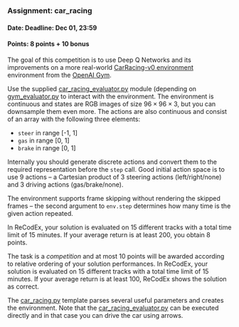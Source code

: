 ### Assignment: car_racing
#### Date: Deadline: Dec 01, 23:59
#### Points: 8 points + 10 bonus

The goal of this competition is to use Deep Q Networks and its improvements
on a more real-world  [CarRacing-v0 environment](https://gym.openai.com/envs/CarRacing-v0)
environment from the [OpenAI Gym](https://gym.openai.com/).

Use the supplied [car_racing_evaluator.py](https://github.com/ufal/npfl122/tree/master/labs/06/car_racing_evaluator.py)
module (depending on [gym_evaluator.py](https://github.com/ufal/npfl122/tree/master/labs/06/gym_evaluator.py)
to interact with the environment. The environment is continuous and states are
RGB images of size $96×96×3$, but you can downsample them even more. The actions
are also continuous and consist of an array with the following three elements:
- `steer` in range [-1, 1]
- `gas` in range [0, 1]
- `brake` in range [0, 1]

Internally you should generate discrete actions and convert them to the required
representation before the `step` call. Good initial action space is to use
9 actions – a Cartesian product of 3 steering actions (left/right/none) and
3 driving actions (gas/brake/none).

The environment supports frame skipping without rendering the skipped
frames – the second argument to `env.step` determines how many time is the given
action repeated.

In ReCodEx, your solution is evaluated on 15 different tracks with a total time
limit of 15 minutes. If your average return is at least 200, you obtain
8 points.


The task is a _competition_ and at most 10 points will be awarded according to
relative ordering of your solution performances. In ReCodEx, your solution
is evaluated on 15 different tracks with a total time limit of 15 minutes.
If your average return is at least 100, ReCodEx shows the solution as correct.

The [car_racing.py](https://github.com/ufal/npfl122/tree/master/labs/06/car_racing.py)
template parses several useful parameters and creates the environment.
Note that the [car_racing_evaluator.py](https://github.com/ufal/npfl122/tree/master/labs/06/car_racing_evaluator.py)
can be executed directly and in that case you can drive the car using arrows.
